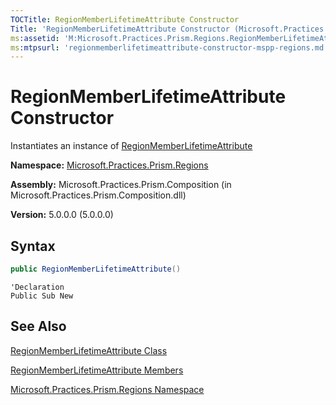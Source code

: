 ```yaml
---
TOCTitle: RegionMemberLifetimeAttribute Constructor
Title: 'RegionMemberLifetimeAttribute Constructor (Microsoft.Practices.Prism.Regions)'
ms:assetid: 'M:Microsoft.Practices.Prism.Regions.RegionMemberLifetimeAttribute.\#ctor'
ms:mtpsurl: 'regionmemberlifetimeattribute-constructor-mspp-regions.md'
---
```



# RegionMemberLifetimeAttribute Constructor

Instantiates an instance of [RegionMemberLifetimeAttribute](/patterns-practices/reference/regionmemberlifetimeattribute-class-mspp-regions)

**Namespace:** [Microsoft.Practices.Prism.Regions](/patterns-practices/reference/mspp-regions-namespace)

**Assembly:** Microsoft.Practices.Prism.Composition (in Microsoft.Practices.Prism.Composition.dll)

**Version:** 5.0.0.0 (5.0.0.0)

## Syntax

```C#
public RegionMemberLifetimeAttribute()
```
```VB
'Declaration
Public Sub New
```
## See Also

[RegionMemberLifetimeAttribute Class](/patterns-practices/reference/regionmemberlifetimeattribute-class-mspp-regions)

[RegionMemberLifetimeAttribute Members](/patterns-practices/reference/regionmemberlifetimeattribute-members-mspp-regions)

[Microsoft.Practices.Prism.Regions Namespace](/patterns-practices/reference/mspp-regions-namespace)
